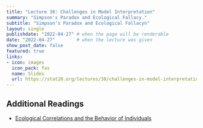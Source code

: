 ```yaml
---
title: "Lecture 38: Challenges in Model Interpretation"
summary: "Simpson's Paradox and Ecological Fallacy."
subtitle: "Simpson's Paradox and Ecological Fallacyn"
layout: single
publishdate: "2022-04-27" # when the page will be renderable
date: "2022-04-27"        # when the lecture was given
show_post_date: false
featured: true
links:
- icon: images
  icon_pack: fas
  name: Slides
  url: https://stat20.org/lectures/38/challenges-in-model-interpretation.html
---
```


## Additional Readings

- [Ecological Correlations and the Behavior of Individuals](https://www.jstor.org/stable/2087176?seq=2)